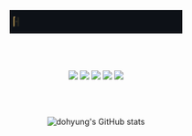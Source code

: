 <p align="center">
  <a href="https://github.com/Stylechoi" target="_blank">
    <img src="assets/demo.gif" alt="HELLO, MY NAME IS CHOI!" width="60%" />
  </a>
</p>

<br><br>

<p align="center">
  <img src="https://img.shields.io/badge/HTML5-E34F26?logo=html5&logoColor=white"/>
  <img src="https://img.shields.io/badge/CSS3-1572B6?logo=css3&logoColor=white"/>
  <img src="https://img.shields.io/badge/Git-F05032?logo=git&logoColor=white"/>
  <img src="https://img.shields.io/badge/GitHub-181717?logo=github&logoColor=white"/>
  <img src="https://img.shields.io/badge/Status-Beginner-lightgrey.svg"/>
</p>

<br><br>

<p align="center">
  <img src="https://github-readme-stats.vercel.app/api?username=Stylechoi&show_icons=true" alt="dohyung's GitHub stats"/>
</p>
